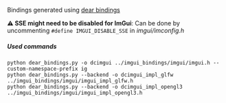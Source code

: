 Bindings generated using [dear bindings](https://github.com/dearimgui/dear_bindings)

**:warning: SSE might need to be disabled for ImGui**: Can be done by uncommenting `#define IMGUI_DISABLE_SSE` in *imgui/imconfig.h*

##### Used commands

```shel
python dear_bindings.py -o dcimgui ../imgui_bindings/imgui/imgui.h --custom-namespace-prefix ig
python dear_bindings.py --backend -o dcimgui_impl_glfw ../imgui_bindings/imgui/imgui_impl_glfw.h 
python dear_bindings.py --backend -o dcimgui_impl_opengl3 ../imgui_bindings/imgui/imgui_impl_opengl3.h
```

